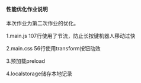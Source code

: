#### 性能优化作业说明

本次作业为第二次作业的优化。

1.main.js 107行使用了节流，防止长按键机器人移动过快

2.main.css 56行使用transform按钮动效

3.预加载preload

4.localstorage储存本地记录